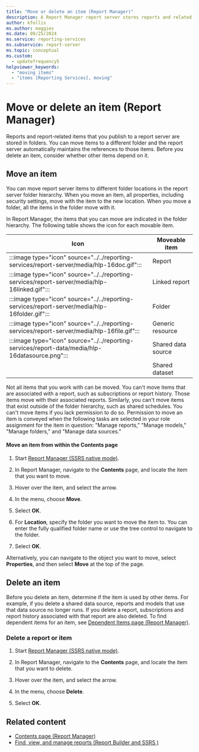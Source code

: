 ```yaml
---
title: "Move or delete an item (Report Manager)"
description: A Report Manager report server stores reports and related items in folders. You can move or delete items. Report server maintains references to items you move.
author: kfollis
ms.author: maggies
ms.date: 09/25/2024
ms.service: reporting-services
ms.subservice: report-server
ms.topic: conceptual
ms.custom:
  - updatefrequency5
helpviewer_keywords:
  - "moving items"
  - "items [Reporting Services], moving"
---
```

# Move or delete an item (Report Manager)
  Reports and report-related items that you publish to a report server are stored in folders. You can move items to a different folder and the report server automatically maintains the references to those items. Before you delete an item, consider whether other items depend on it.  
  
## Move an item  
 You can move report server items to different folder locations in the report server folder hierarchy. When you move an item, all properties, including security settings, move with the item to the new location. When you move a folder, all the items in the folder move with it.  
  
 In Report Manager, the items that you can move are indicated in the folder hierarchy. The following table shows the icon for each movable item.  
  
|Icon|Moveable item|  
|----------|-------------------|  
|:::image type="icon" source="../../reporting-services/report-server/media/hlp-16doc.gif":::|Report|  
|:::image type="icon" source="../../reporting-services/report-server/media/hlp-16linked.gif":::|Linked report|  
|:::image type="icon" source="../../reporting-services/report-server/media/hlp-16folder.gif":::|Folder|  
|:::image type="icon" source="../../reporting-services/report-server/media/hlp-16file.gif":::|Generic resource|  
|:::image type="icon" source="../../reporting-services/report-data/media/hlp-16datasource.png":::|Shared data source|  
||Shared dataset|  
  
 Not all items that you work with can be moved. You can't move items that are associated with a report, such as subscriptions or report history. Those items move with their associated reports. Similarly, you can't move items that exist outside of the folder hierarchy, such as shared schedules. You can't move items if you lack permission to do so. Permission to move an item is conveyed when the following tasks are selected in your role assignment for the item in question: "Manage reports," "Manage models," "Manage folders," and "Manage data sources."  
  
#### Move an item from within the Contents page  
  
1.  Start [Report Manager  &#40;SSRS native mode&#41;](../web-portal-ssrs-native-mode.md).  
  
1.  In Report Manager, navigate to the **Contents** page, and locate the item that you want to move.  
  
1.  Hover over the item, and select the arrow.  
  
1.  In the menu, choose **Move**.  
  
1.  Select **OK**.
  
1.  For **Location**, specify the folder you want to move the item to. You can enter the fully qualified folder name or use the tree control to navigate to the folder.  
  
1.  Select **OK**.
  
 Alternatively, you can navigate to the object you want to move, select **Properties**, and then select **Move** at the top of the page.  
  
## Delete an item  
 Before you delete an item, determine if the item is used by other items. For example, if you delete a shared data source, reports and models that use that data source no longer runs. If you delete a report, subscriptions and report history associated with that report are also deleted. To find dependent items for an item, see [Dependent Items page &#40;Report Manager&#41;](../web-portal-ssrs-native-mode.md).  
  
### Delete a report or item  
  
1.  Start [Report Manager  &#40;SSRS native mode&#41;](../web-portal-ssrs-native-mode.md).  
  
1.  In Report Manager, navigate to the **Contents** page, and locate the item that you want to delete.  
  
1.  Hover over the item, and select the arrow.  
  
1.  In the menu, choose **Delete**.  
  
1.  Select **OK**.
  
## Related content

- [Contents page &#40;Report Manager&#41;](/previous-versions/sql/sql-server-2016/ms186470(v=sql.130))
- [Find, view, and manage reports &#40;Report Builder and SSRS &#41;](../../reporting-services/report-builder/finding-viewing-and-managing-reports-report-builder-and-ssrs.md)
